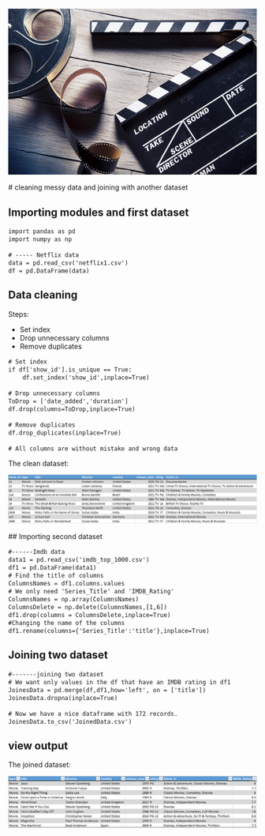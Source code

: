 <p align="center">
  <img src="https://github.com/Marjanj67/DataAnalysis/blob/b87b24f79c46ed2fb9e0264953bbeae19293df33/Cleaning%20messy%20data/film1.jpg" />
</p>
# cleaning messy data and joining with another dataset

## Importing modules and first dataset
```
import pandas as pd
import numpy as np

# ----- Netflix data
data = pd.read_csv('netflix1.csv')
df = pd.DataFrame(data)

```



## Data cleaning
Steps:
* Set index
* Drop unnecessary columns
* Remove duplicates
```
# Set index
if df['show_id'].is_unique == True:
    df.set_index('show_id',inplace=True)

# Drop unnecessary columns
ToDrop = ['date_added','duration']
df.drop(columns=ToDrop,inplace=True)

# Remove duplicates
df.drop_duplicates(inplace=True)

# All columns are without mistake and wrong data
```
The clean dataset:
<p align="center">
  <img src="https://github.com/Marjanj67/DataAnalysis/blob/571a9ef0c3b5774934422d62381a0266ada5ad92/Cleaning%20messy%20data/cleaneddata.PNG" />
</p>
## Importing second dataset

```
#------Imdb data
data1 = pd.read_csv('imdb_top_1000.csv')
df1 = pd.DataFrame(data1)
# Find the title of columns
ColumnsNames = df1.columns.values
# We only need 'Series_Title' and 'IMDB_Rating'
ColumnsNames = np.array(ColumnsNames)
ColumnsDelete = np.delete(ColumnsNames,[1,6])
df1.drop(columns = ColumnsDelete,inplace=True)
#Changing the name of the columns
df1.rename(columns={'Series_Title':'title'},inplace=True)
```

## Joining two dataset
```
#-------joining two dataset
# We want only values in the df that have an IMDB rating in df1
JoinesData = pd.merge(df,df1,how='left', on = ['title'])
JoinesData.dropna(inplace=True)

# Now we have a nice dataframe with 172 records.
JoinesData.to_csv('JoinedData.csv')
```

## view output
The joined dataset:
<p align="center">
  <img src="https://github.com/Marjanj67/DataAnalysis/blob/571a9ef0c3b5774934422d62381a0266ada5ad92/Cleaning%20messy%20data/joineddata.PNG" />
</p>
